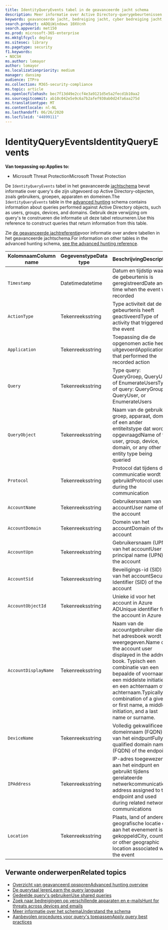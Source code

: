 ```yaml
---
title: IdentityQueryEvents tabel in de geavanceerde jacht schema
description: Meer informatie over Active Directory-querygebeurtenissen in de tabel IdentityQueryEvents van het geavanceerde jachtschema
keywords: geavanceerde jacht, bedreiging jacht, cyber bedreiging jacht, Microsoft threat protection, Microsoft 365, mtp, m365, zoeken, query, telemetrie, schema referentie, kusto, tabel, kolom, gegevenstype, beschrijving, IdentityQueryEvents, Azure AD, Active Directory, Azure ATP, identiteiten, LDAP query's
search.product: eADQiWindows 10XVcnh
search.appverid: met150
ms.prod: microsoft-365-enterprise
ms.mktglfcycl: deploy
ms.sitesec: library
ms.pagetype: security
f1.keywords:
- NOCSH
ms.author: lomayor
author: lomayor
ms.localizationpriority: medium
manager: dansimp
audience: ITPro
ms.collection: M365-security-compliance
ms.topic: article
ms.openlocfilehash: bec7f13d49e2ccf4e3a9121d5e5a2fecd1b10aa2
ms.sourcegitcommit: ab10c042e5e9c6a7b2afef930ab0d247a6aa275d
ms.translationtype: MT
ms.contentlocale: nl-NL
ms.lasthandoff: 06/26/2020
ms.locfileid: "44899111"
---
```

# <a name="identityqueryevents"></a><span data-ttu-id="6eb14-104">IdentityQueryEvents</span><span class="sxs-lookup"><span data-stu-id="6eb14-104">IdentityQueryEvents</span></span>

<span data-ttu-id="6eb14-105">**Van toepassing op:**</span><span class="sxs-lookup"><span data-stu-id="6eb14-105">**Applies to:**</span></span>
- <span data-ttu-id="6eb14-106">Microsoft Threat Protection</span><span class="sxs-lookup"><span data-stu-id="6eb14-106">Microsoft Threat Protection</span></span>

<span data-ttu-id="6eb14-107">De `IdentityQueryEvents` tabel in het geavanceerde [jachtschema](advanced-hunting-overview.md) bevat informatie over query's die zijn uitgevoerd op Active Directory-objecten, zoals gebruikers, groepen, apparaten en domeinen.</span><span class="sxs-lookup"><span data-stu-id="6eb14-107">The `IdentityQueryEvents` table in the [advanced hunting](advanced-hunting-overview.md) schema contains information about queries performed against Active Directory objects, such as users, groups, devices, and domains.</span></span> <span data-ttu-id="6eb14-108">Gebruik deze verwijzing om query's te construeren die informatie uit deze tabel retourneren.</span><span class="sxs-lookup"><span data-stu-id="6eb14-108">Use this reference to construct queries that return information from this table.</span></span>

<span data-ttu-id="6eb14-109">Zie [de geavanceerde jachtreferentie](advanced-hunting-schema-tables.md)voor informatie over andere tabellen in het geavanceerde jachtschema.</span><span class="sxs-lookup"><span data-stu-id="6eb14-109">For information on other tables in the advanced hunting schema, [see the advanced hunting reference](advanced-hunting-schema-tables.md).</span></span>

| <span data-ttu-id="6eb14-110">Kolomnaam</span><span class="sxs-lookup"><span data-stu-id="6eb14-110">Column name</span></span> | <span data-ttu-id="6eb14-111">Gegevenstype</span><span class="sxs-lookup"><span data-stu-id="6eb14-111">Data type</span></span> | <span data-ttu-id="6eb14-112">Beschrijving</span><span class="sxs-lookup"><span data-stu-id="6eb14-112">Description</span></span> |
|-------------|-----------|-------------|
| `Timestamp` | <span data-ttu-id="6eb14-113">Datetime</span><span class="sxs-lookup"><span data-stu-id="6eb14-113">datetime</span></span> | <span data-ttu-id="6eb14-114">Datum en tijdstip waarop de gebeurtenis is geregistreerd</span><span class="sxs-lookup"><span data-stu-id="6eb14-114">Date and time when the event was recorded</span></span> |
| `ActionType` | <span data-ttu-id="6eb14-115">Tekenreeks</span><span class="sxs-lookup"><span data-stu-id="6eb14-115">string</span></span> | <span data-ttu-id="6eb14-116">Type activiteit dat de gebeurtenis heeft geactiveerd</span><span class="sxs-lookup"><span data-stu-id="6eb14-116">Type of activity that triggered the event</span></span> |
| `Application` | <span data-ttu-id="6eb14-117">Tekenreeks</span><span class="sxs-lookup"><span data-stu-id="6eb14-117">string</span></span> | <span data-ttu-id="6eb14-118">Toepassing die de opgenomen actie heeft uitgevoerd</span><span class="sxs-lookup"><span data-stu-id="6eb14-118">Application that performed the recorded action</span></span> |
| `Query` | <span data-ttu-id="6eb14-119">Tekenreeks</span><span class="sxs-lookup"><span data-stu-id="6eb14-119">string</span></span> | <span data-ttu-id="6eb14-120">Type query: QueryGroep, QueryUser of EnumerateUsers</span><span class="sxs-lookup"><span data-stu-id="6eb14-120">Type of query: QueryGroup, QueryUser, or EnumerateUsers</span></span> |
| `QueryObject` | <span data-ttu-id="6eb14-121">Tekenreeks</span><span class="sxs-lookup"><span data-stu-id="6eb14-121">string</span></span> | <span data-ttu-id="6eb14-122">Naam van de gebruiker, groep, apparaat, domein of een ander entiteitstype dat wordt opgevraagd</span><span class="sxs-lookup"><span data-stu-id="6eb14-122">Name of the user, group, device, domain, or any other entity type being queried</span></span> |
| `Protocol` | <span data-ttu-id="6eb14-123">Tekenreeks</span><span class="sxs-lookup"><span data-stu-id="6eb14-123">string</span></span> | <span data-ttu-id="6eb14-124">Protocol dat tijdens de communicatie wordt gebruikt</span><span class="sxs-lookup"><span data-stu-id="6eb14-124">Protocol used during the communication</span></span> |
| `AccountName` | <span data-ttu-id="6eb14-125">Tekenreeks</span><span class="sxs-lookup"><span data-stu-id="6eb14-125">string</span></span> | <span data-ttu-id="6eb14-126">Gebruikersnaam van het account</span><span class="sxs-lookup"><span data-stu-id="6eb14-126">User name of the account</span></span> |
| `AccountDomain` | <span data-ttu-id="6eb14-127">Tekenreeks</span><span class="sxs-lookup"><span data-stu-id="6eb14-127">string</span></span> | <span data-ttu-id="6eb14-128">Domein van het account</span><span class="sxs-lookup"><span data-stu-id="6eb14-128">Domain of the account</span></span> |
| `AccountUpn` | <span data-ttu-id="6eb14-129">Tekenreeks</span><span class="sxs-lookup"><span data-stu-id="6eb14-129">string</span></span> | <span data-ttu-id="6eb14-130">Gebruikersnaam (UPN) van het account</span><span class="sxs-lookup"><span data-stu-id="6eb14-130">User principal name (UPN) of the account</span></span> |
| `AccountSid` | <span data-ttu-id="6eb14-131">Tekenreeks</span><span class="sxs-lookup"><span data-stu-id="6eb14-131">string</span></span> | <span data-ttu-id="6eb14-132">Beveiligings-id (SID) van het account</span><span class="sxs-lookup"><span data-stu-id="6eb14-132">Security Identifier (SID) of the account</span></span> |
| `AccountObjectId` | <span data-ttu-id="6eb14-133">Tekenreeks</span><span class="sxs-lookup"><span data-stu-id="6eb14-133">string</span></span> | <span data-ttu-id="6eb14-134">Unieke id voor het account in Azure AD</span><span class="sxs-lookup"><span data-stu-id="6eb14-134">Unique identifier for the account in Azure AD</span></span> |
| `AccountDisplayName` | <span data-ttu-id="6eb14-135">Tekenreeks</span><span class="sxs-lookup"><span data-stu-id="6eb14-135">string</span></span> | <span data-ttu-id="6eb14-136">Naam van de accountgebruiker die in het adresboek wordt weergegeven.</span><span class="sxs-lookup"><span data-stu-id="6eb14-136">Name of the account user displayed in the address book.</span></span> <span data-ttu-id="6eb14-137">Typisch een combinatie van een bepaalde of voornaam, een middelste initiatie, en een achternaam of achternaam.</span><span class="sxs-lookup"><span data-stu-id="6eb14-137">Typically a combination of a given or first name, a middle initiation, and a last name or surname.</span></span> |
| `DeviceName` | <span data-ttu-id="6eb14-138">Tekenreeks</span><span class="sxs-lookup"><span data-stu-id="6eb14-138">string</span></span> | <span data-ttu-id="6eb14-139">Volledig gekwalificeerde domeinnaam (FQDN) van het eindpunt</span><span class="sxs-lookup"><span data-stu-id="6eb14-139">Fully qualified domain name (FQDN) of the endpoint</span></span> |
| `IPAddress` | <span data-ttu-id="6eb14-140">Tekenreeks</span><span class="sxs-lookup"><span data-stu-id="6eb14-140">string</span></span> | <span data-ttu-id="6eb14-141">IP-adres toegewezen aan het eindpunt en gebruikt tijdens gerelateerde netwerkcommunicatie</span><span class="sxs-lookup"><span data-stu-id="6eb14-141">IP address assigned to the endpoint and used during related network communications</span></span> |
| `Location` | <span data-ttu-id="6eb14-142">Tekenreeks</span><span class="sxs-lookup"><span data-stu-id="6eb14-142">string</span></span> | <span data-ttu-id="6eb14-143">Plaats, land of andere geografische locatie die aan het evenement is gekoppeld</span><span class="sxs-lookup"><span data-stu-id="6eb14-143">City, country, or other geographic location associated with the event</span></span> |

## <a name="related-topics"></a><span data-ttu-id="6eb14-144">Verwante onderwerpen</span><span class="sxs-lookup"><span data-stu-id="6eb14-144">Related topics</span></span>
- [<span data-ttu-id="6eb14-145">Overzicht van geavanceerd opsporen</span><span class="sxs-lookup"><span data-stu-id="6eb14-145">Advanced hunting overview</span></span>](advanced-hunting-overview.md)
- [<span data-ttu-id="6eb14-146">De querytaal leren</span><span class="sxs-lookup"><span data-stu-id="6eb14-146">Learn the query language</span></span>](advanced-hunting-query-language.md)
- [<span data-ttu-id="6eb14-147">Gedeelde query's gebruiken</span><span class="sxs-lookup"><span data-stu-id="6eb14-147">Use shared queries</span></span>](advanced-hunting-shared-queries.md)
- [<span data-ttu-id="6eb14-148">Zoek naar bedreigingen op verschillende apparaten en e-mails</span><span class="sxs-lookup"><span data-stu-id="6eb14-148">Hunt for threats across devices and emails</span></span>](advanced-hunting-query-emails-devices.md)
- [<span data-ttu-id="6eb14-149">Meer informatie over het schema</span><span class="sxs-lookup"><span data-stu-id="6eb14-149">Understand the schema</span></span>](advanced-hunting-schema-tables.md)
- [<span data-ttu-id="6eb14-150">Aanbevolen procedures voor query's toepassen</span><span class="sxs-lookup"><span data-stu-id="6eb14-150">Apply query best practices</span></span>](advanced-hunting-best-practices.md)
